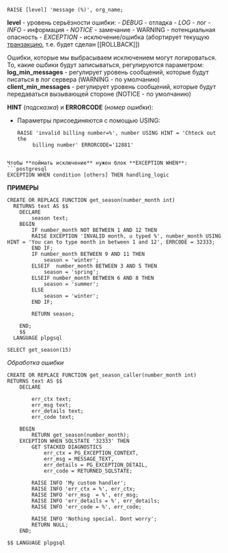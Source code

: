 ```postgresql
RAISE [level] 'message (%)', org_name;
```
**level** - уровень серьёзности ошибки:
	- _DEBUG_ - отладка
	- _LOG_ - лог
	- _INFO_ - информация
	- _NOTICE_ - замечание
	- WARNING - потенциальная опасность
	- _EXCEPTION_ - исключение/ошибка (абортирует текущую [транзакцию](psql_транзакции%20в%20PSQL.md), т.е. будет сделан [[ROLLBACK]])

Ошибки, которые мы выбрасываем исключением могут логироваться. То, какие ошбики будут записываться, регулируются параметром:
**log_min_messages** - регулирует уровень сообщений, которые будут писаться в лог сервера (WARNING - по умолчанию)
**client_min_messages** - регулирует уровень сообщений, которые будут передаваться вызывающей стороне (NOTICE - по умолчанию)

**HINT** (_подсказка_) и **ERRORCODE** (_номер ошибки_):
- Параметры присоединяются с помощью USING:
	```postgresql
	RAISE 'invalid billing number=%', number USING HINT = 'Chteck out the 
         billing number' ERRORCODE='12881'
```

Чтобы **поймать исключение** нужен блок **EXCEPTION WHEN**:
```postgresql 
EXCEPTION WHEN condition [others] THEN handling_logic
```

**ПРИМЕРЫ**
```postgresql
CREATE OR REPLACE FUNCTION get_season(number_month int)
  RETURNS text AS $$
	DECLARE
		season text;
	BEGIN
		IF number_month NOT BETWEEN 1 AND 12 THEN
		RAISE EXCEPTION 'INVALID month, u typed %', number_month USING HINT = 'You can to type month in between 1 and 12', ERRCODE = 32333;
		END IF;
		IF number_month BETWEEN 9 AND 11 THEN
			season = 'winter';
		ELSEIF	number_month BETWEEN 3 AND 5 THEN
			season = 'spring';
		ELSEIF number_month BETWEEN 6 AND 8 THEN
			season = 'summer';
		ELSE
			season = 'winter';
		END IF;
		
		RETURN season;
		
	END;
	$$
  LANGUAGE plpgsql 

SELECT get_season(15)
```

_Обработка ошибки_
```postgresql
CREATE OR REPLACE FUNCTION get_season_caller(number_month int)  RETURNS text AS $$
	DECLARE
	
		err_ctx text;
		err_msg text;
		err_details text;
		err_code text;
		
	BEGIN
		RETURN get_season(number_month);
	EXCEPTION WHEN SQLSTATE '32333' THEN
		GET STACKED DIAGNOSTICS
			err_ctx = PG_EXCEPTION_CONTEXT,
			err_msg = MESSAGE_TEXT,
			err_details = PG_EXCEPTION_DETAIL,
			err_code = RETURNED_SQLSTATE;
		
		RAISE INFO 'My custom handler';
		RAISE INFO 'err_ctx = %', err_ctx;
		RAISE INFO 'err_msg  = %', err_msg;
		RAISE INFO 'err_details = %', err_details;
		RAISE INFO 'err_code = %', err_code;
		
		RAISE INFO 'Nothing special. Dont worry';
		RETURN NULL;
	END;

$$ LANGUAGE plpgsql
```